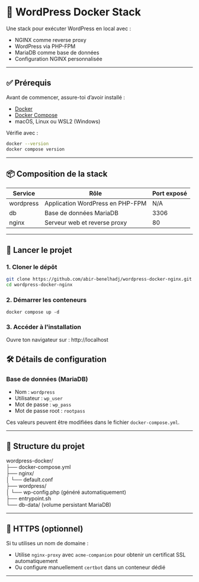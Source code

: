 # 🐳 WordPress Docker Stack

Une stack pour exécuter WordPress en local avec :

- NGINX comme reverse proxy  
- WordPress via PHP-FPM  
- MariaDB comme base de données  
- Configuration NGINX personnalisée

---

## ✅ Prérequis

Avant de commencer, assure-toi d’avoir installé :

- [Docker](https://docs.docker.com/get-docker/)
- [Docker Compose](https://docs.docker.com/compose/install/)
- macOS, Linux ou WSL2 (Windows)

Vérifie avec :

```bash
docker --version
docker compose version
```

---

## 📦 Composition de la stack

| Service     | Rôle                                 | Port exposé |
|-------------|---------------------------------------|-------------|
| wordpress   | Application WordPress en PHP-FPM      | N/A         |
| db          | Base de données MariaDB               | 3306        |
| nginx       | Serveur web et reverse proxy          | 80          |

---

## 🚀 Lancer le projet

### 1. Cloner le dépôt

```bash
git clone https://github.com/abir-benelhadj/wordpress-docker-nginx.git
cd wordpress-docker-nginx
```

### 2. Démarrer les conteneurs

```docker compose up -d```

### 3. Accéder à l'installation

Ouvre ton navigateur sur : http://localhost

## 🛠️ Détails de configuration

### Base de données (MariaDB)

- Nom : `wordpress`  
- Utilisateur : `wp_user`  
- Mot de passe : `wp_pass`  
- Mot de passe root : `rootpass`  

Ces valeurs peuvent être modifiées dans le fichier `docker-compose.yml`.

---

## 🧾 Structure du projet

wordpress-docker/  
├── docker-compose.yml  
├── nginx/  
│   └── default.conf  
├── wordpress/  
│   └── wp-config.php (généré automatiquement)  
├── entrypoint.sh  
└── db-data/  (volume persistant MariaDB)

---

## 🔐 HTTPS (optionnel)

Si tu utilises un nom de domaine :

- Utilise `nginx-proxy` avec `acme-companion` pour obtenir un certificat SSL automatiquement  
- Ou configure manuellement `certbot` dans un conteneur dédié

---
